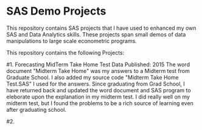 # SAS Demo Projects

This repository contains SAS projects that I have used to enhanced my own SAS and Data Analytics skills.  These projects span small demos of data manipulations to large scale econometric programs.  
 
This repository contains the following Projects:  

  #1. Forecasting MidTerm Take Home Test  Data Published: 2015 
The word document "Midterm Take Home" was my answers to a Midterm test from Graduate School. I also added my source code "Midterm Take Home Test.SAS" I used for the answers. Since graduating from Grad School, I have returned back and updated the word document and SAS program to eleborate upon the explanation in my midterm test. I did really well on my midterm test, but I found the problems to be a rich source of learning even after graduating school. 

  #2.
